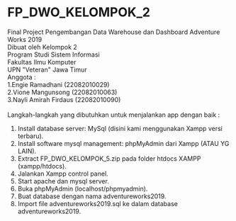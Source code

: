 # FP_DWO_KELOMPOK_2
Final Project Pengembangan Data Warehouse dan Dashboard Adventure Works 2019<br/>
Dibuat oleh Kelompok 2 <br/>
Program Studi Sistem Informasi <br/>
Fakultas Ilmu Komputer <br/>
UPN "Veteran" Jawa Timur<br/>
Anggota :<br/>
1.Engie Ramadhani (22082010029)<br/>
2.Vione Mangunsong (22082010063)<br/>
3.Nayli Amirah Firdaus (22082010090)<br/>
<br/>
Langkah-langkah yang dibutuhkan untuk menjalankan app dengan baik :
1. Install database server: MySql (disini kami menggunakan Xampp versi terbaru).
2. Install software mysql management: phpMyAdmin dari Xampp (ATAU YG LAIN).
3. Extract FP_DWO_KELOMPOK_5.zip pada folder htdocs XAMPP (xampp/htdocs).
4. Jalankan Xampp control panel.
5. Start apache dan mysql server.
6. Buka phpMyAdmin (localhost/phpmyadmin).
7. Buat database dengan nama adventureworks2019.
8. Import file adventureworks2019.sql ke dalam database adventureworks2019.

